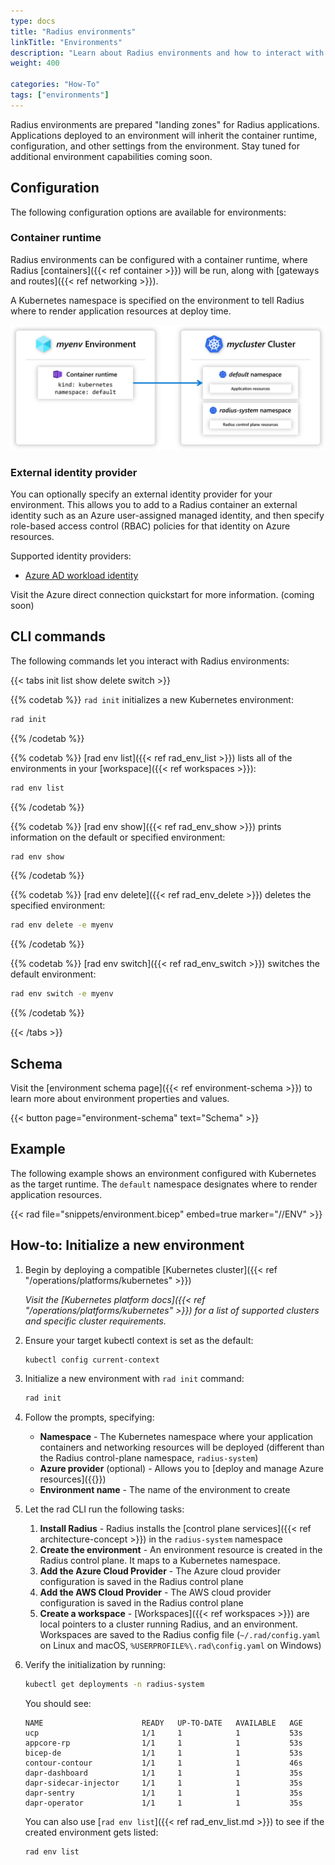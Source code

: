 ```yaml
---
type: docs
title: "Radius environments"
linkTitle: "Environments"
description: "Learn about Radius environments and how to interact with them"
weight: 400

categories: "How-To"
tags: ["environments"]
---
```


Radius environments are prepared "landing zones" for Radius applications. Applications deployed to an environment will inherit the container runtime, configuration, and other settings from the environment. Stay tuned for additional environment capabilities coming soon.

## Configuration

The following configuration options are available for environments:

### Container runtime

Radius environments can be configured with a container runtime, where Radius [containers]({{< ref container >}}) will be run, along with [gateways and routes]({{< ref networking >}}).

A Kubernetes namespace is specified on the environment to tell Radius where to render application resources at deploy time.

<img src=environments.png alt="Diagram showing a Radius environment mapping to a Kubernetes cluster and namespace" width=800px />

### External identity provider

You can optionally specify an external identity provider for your environment. This allows you to add to a Radius container an external identity such as an Azure user-assigned managed identity, and then specify role-based access control (RBAC) policies for that identity on Azure resources.

Supported identity providers:

- [Azure AD workload identity](https://azure.github.io/azure-workload-identity/docs/introduction.html)

Visit the Azure direct connection quickstart for more information. (coming soon)

## CLI commands

The following commands let you interact with Radius environments:

{{< tabs init list show delete switch >}}

{{% codetab %}}
`rad init` initializes a new Kubernetes environment:

```bash
rad init
```
{{% /codetab %}}

{{% codetab %}}
[rad env list]({{< ref rad_env_list >}}) lists all of the environments in your [workspace]({{< ref workspaces >}}):

```bash
rad env list
```
{{% /codetab %}}

{{% codetab %}}
[rad env show]({{< ref rad_env_show >}}) prints information on the default or specified environment:

```bash
rad env show
```
{{% /codetab %}}

{{% codetab %}}
[rad env delete]({{< ref rad_env_delete >}}) deletes the specified environment:

```bash
rad env delete -e myenv
```
{{% /codetab %}}

{{% codetab %}}
[rad env switch]({{< ref rad_env_switch >}}) switches the default environment:

```bash
rad env switch -e myenv
```
{{% /codetab %}}

{{< /tabs >}}

## Schema

Visit the [environment schema page]({{< ref environment-schema >}}) to learn more about environment properties and values.

{{< button page="environment-schema" text="Schema" >}}

## Example

The following example shows an environment configured with Kubernetes as the target runtime. The `default` namespace designates where to render application resources.

{{< rad file="snippets/environment.bicep" embed=true marker="//ENV" >}}

## How-to: Initialize a new environment

1. Begin by deploying a compatible [Kubernetes cluster]({{< ref "/operations/platforms/kubernetes" >}})

   *Visit the [Kubernetes platform docs]({{< ref "/operations/platforms/kubernetes" >}}) for a list of supported clusters and specific cluster requirements.*

1. Ensure your target kubectl context is set as the default:
   ```bash
   kubectl config current-context
   ```
1. Initialize a new environment with `rad init` command:
   ```bash
   rad init
   ```
1. Follow the prompts, specifying:
   - **Namespace** - The Kubernetes namespace where your application containers and networking resources will be deployed (different than the Radius control-plane namespace, `radius-system`)
   - **Azure provider** (optional) - Allows you to [deploy and manage Azure resources]({{<ref providers>}})
   - **Environment name** - The name of the environment to create
1. Let the rad CLI run the following tasks:
   1. **Install Radius** - Radius installs the [control plane services]({{< ref architecture-concept >}}) in the `radius-system` namespace
   2. **Create the environment** - An environment resource is created in the Radius control plane. It maps to a Kubernetes namespace.
   3. **Add the Azure Cloud Provider** - The Azure cloud provider configuration is saved in the Radius control plane
   4. **Add the AWS Cloud Provider** - The AWS cloud provider configuration is saved in the Radius control plane
   5. **Create a workspace** - [Workspaces]({{< ref workspaces >}}) are local pointers to a cluster running Radius, and an environment. Workspaces are saved to the Radius config file (`~/.rad/config.yaml` on Linux and macOS, `%USERPROFILE%\.rad\config.yaml` on Windows)
2. Verify the initialization by running:
   ```bash
   kubectl get deployments -n radius-system
   ```

   You should see:

   ```
   NAME                      READY   UP-TO-DATE   AVAILABLE   AGE
   ucp                       1/1     1            1           53s
   appcore-rp                1/1     1            1           53s
   bicep-de                  1/1     1            1           53s
   contour-contour           1/1     1            1           46s
   dapr-dashboard            1/1     1            1           35s
   dapr-sidecar-injector     1/1     1            1           35s
   dapr-sentry               1/1     1            1           35s
   dapr-operator             1/1     1            1           35s
   ```

   You can also use [`rad env list`]({{< ref rad_env_list.md >}}) to see if the created environment gets listed:
   
   ```bash
   rad env list
   ```


